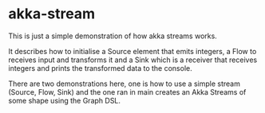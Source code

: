 # akka-stream
This is just a simple demonstration of how akka streams works.

It describes how to initialise a Source element that emits integers, a Flow to receives input and transforms it and a Sink which is a receiver that receives integers and prints the transformed data to the console. 

There are two demonstrations here, one is how to use a simple stream (Source, Flow, Sink) and the one ran in main creates an Akka Streams of some shape using the Graph DSL.
